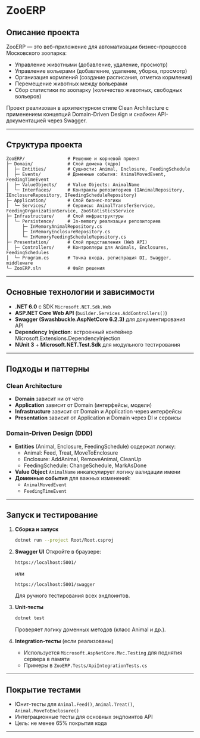 # ZooERP

## Описание проекта

ZooERP — это веб-приложение для автоматизации бизнес-процессов Московского зоопарка:
- Управление животными (добавление, удаление, просмотр)
- Управление вольерами (добавление, удаление, уборка, просмотр)
- Организация кормлений (создание расписания, отметка кормления)
- Перемещение животных между вольерами
- Сбор статистики по зоопарку (количество животных, свободных вольеров)

Проект реализован в архитектурном стиле Clean Architecture с применением концепций Domain-Driven Design и снабжен API-документацией через Swagger.

---

## Структура проекта

```plaintext
ZooERP/                # Решение и корневой проект
├─ Domain/             # Слой домена (ядро)
│  ├─ Entities/        # Сущности: Animal, Enclosure, FeedingSchedule
│  ├─ Events/          # Доменные события: AnimalMovedEvent, FeedingTimeEvent
│  ├─ ValueObjects/    # Value Objects: AnimalName
│  └─ Interfaces/      # Контракты репозиториев (IAnimalRepository, IEnclosureRepository, IFeedingScheduleRepository)
├─ Application/        # Слой бизнес-логики
│  └─ Services/        # Сервисы: AnimalTransferService, FeedingOrganizationService, ZooStatisticsService
├─ Infrastructure/     # Слой инфраструктуры
│  └─ Persistence/     # In-memory реализации репозиториев
│     ├─ InMemoryAnimalRepository.cs
│     ├─ InMemoryEnclosureRepository.cs
│     └─ InMemoryFeedingScheduleRepository.cs
├─ Presentation/       # Слой представления (Web API)
│  ├─ Controllers/     # Контроллеры для Animals, Enclosures, FeedingSchedules
│  └─ Program.cs       # Точка входа, регистрация DI, Swagger, middleware
└─ ZooERP.sln          # Файл решения
```

---

## Основные технологии и зависимости

- **.NET 6.0** с SDK `Microsoft.NET.Sdk.Web`
- **ASP.NET Core Web API** (`builder.Services.AddControllers()`)
- **Swagger (Swashbuckle.AspNetCore 6.2.3)** для документирования API
- **Dependency Injection**: встроенный контейнер Microsoft.Extensions.DependencyInjection
- **NUnit 3** + **Microsoft.NET.Test.Sdk** для модульного тестирования

---

## Подходы и паттерны

### Clean Architecture
- **Domain** зависит ни от чего
- **Application** зависит от Domain (интерфейсы, модели)
- **Infrastructure** зависит от Domain и Application через интерфейсы
- **Presentation** зависит от Application и Domain через DI и сервисы

### Domain-Driven Design (DDD)
- **Entities** (Animal, Enclosure, FeedingSchedule) содержат логику:
    - Animal: Feed, Treat, MoveToEnclosure
    - Enclosure: AddAnimal, RemoveAnimal, CleanUp
    - FeedingSchedule: ChangeSchedule, MarkAsDone
- **Value Object** `AnimalName` инкапсулирует логику валидации имени
- **Доменные события** для важных изменений:
    - `AnimalMovedEvent`
    - `FeedingTimeEvent`

---

## Запуск и тестирование

1. **Сборка и запуск**
   ```bash
   dotnet run --project Root/Root.csproj
   ```
2. **Swagger UI**
   Откройте в браузере:
   ```
   https://localhost:5001/
   ```
   или
   ```
   https://localhost:5001/swagger
   ```
   Для ручного тестирования всех эндпоинтов.

3. **Unit-тесты**
   ```bash
   dotnet test
   ```
   Проверяет логику доменных методов (класс Animal и др.).

4. **Integration-тесты** (если реализованы)
    - Используется `Microsoft.AspNetCore.Mvc.Testing` для поднятия сервера в памяти
    - Примеры в `ZooERP.Tests/ApiIntegrationTests.cs`

---

## Покрытие тестами

- Юнит-тесты для `Animal.Feed()`, `Animal.Treat()`, `Animal.MoveToEnclosure()`
- Интеграционные тесты для основных эндпоинтов API
- Цель: не менее 65% покрытия кода

---
